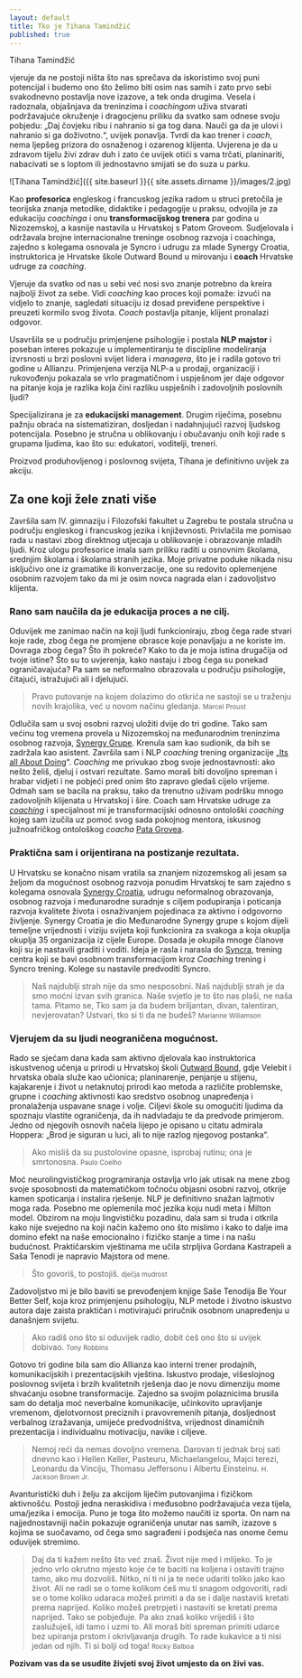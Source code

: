 ```yaml
---
layout: default
title: Tko je Tihana Tamindžić
published: true
---
```


Tihana Tamindžić

vjeruje da ne postoji ništa što nas sprečava da iskoristimo svoj puni potencijal i budemo ono što želimo biti osim nas samih i zato prvo sebi svakodnevno postavlja nove izazove, a tek onda drugima. Vesela i radoznala, objašnjava da treninzima i _coachingom_ uživa stvarati podržavajuće okruženje i dragocjenu priliku da svatko sam odnese
svoju pobjedu: „Daj čovjeku ribu i nahranio si ga tog dana. Nauči ga da je
ulovi i nahranio si ga doživotno.“, uvijek ponavlja. Tvrdi da kao trener i _coach_, nema ljepšeg prizora do osnaženog i ozarenog klijenta. Uvjerena je da u zdravom tijelu živi zdrav duh i zato će uvijek otići s vama trčati, planinariti, nabacivati se s loptom ili jednostavno smijati se do suza u parku.

![Tihana Tamindžić]({{ site.baseurl }}{{ site.assets.dirname }}/images/2.jpg)

Kao **profesorica** engleskog i francuskog jezika radom u struci pretočila je teorijska znanja metodike, didaktike i pedagogije u praksu, odvojila je za edukaciju _coachinga_ i onu **transformacijskog trenera** par godina u Nizozemskoj, a kasnije nastavila u Hrvatskoj s Patom Groveom. Sudjelovala i održavala brojne internacionalne treninge osobnog razvoja i coachinga, zajedno s kolegama osnovala je  Syncro i udrugu za mlade Synergy Croatia, instruktorica je Hrvatske škole Outward Bound u mirovanju i **coach** Hrvatske udruge za _coaching_.

Vjeruje da svatko od nas u sebi već nosi svo znanje potrebno da kreira najbolji život za sebe. Vidi _coaching_ kao proces koji pomaže: izvući na vidjelo to znanje, sagledati situaciju  iz dosad previđene perspektive i preuzeti kormilo svog života. _Coach_ postavlja pitanje, klijent pronalazi odgovor.

Usavršila se u području primjenjene psihologije i postala **NLP majstor** i poseban interes pokazuje u implementiranju te discipline modeliranja izvrsnosti u brzi poslovni svijet lidera i _managera_, što je i radila gotovo tri godine u Allianzu. Primjenjena verzija NLP-a u prodaji, organizaciji i rukovođenju pokazala se vrlo pragmatičnom i uspješnom jer daje odgovor na pitanje koja je razlika koja čini razliku uspješnih i zadovoljnih poslovnih ljudi?

Specijalizirana je za **edukacijski management**. Drugim riječima, posebnu pažnju obraća na sistematiziran, dosljedan i nadahnjujući razvoj ljudskog potencijala. Posebno je stručna u oblikovanju i obučavanju onih koji rade s grupama ljudima, kao što su: edukatori, voditelji, treneri.

Proizvod produhovljenog i poslovnog svijeta, Tihana je definitivno uvijek za akciju.

## Za one koji žele znati više

Završila sam IV. gimnaziju i Filozofski fakultet u Zagrebu te postala stručna u području engleskog i francuskog jezika i književnosti. Privlačila me pomisao rada u nastavi zbog direktnog utjecaja u oblikovanje i obrazovanje mladih ljudi. Kroz ulogu profesorice imala sam priliku raditi u osnovnim školama, srednjim školama i školama stranih jezika. Moje privatne poduke nikada nisu isključivo one iz gramatike ili konverzacije, one su redovito oplemenjene osobnim razvojem tako da mi je osim novca nagrada elan i zadovoljstvo klijenta.

### Rano sam naučila da je edukacija proces a ne cilj.

Oduvijek me zanimao način na koji ljudi funkcioniraju, zbog čega rade stvari koje rade, zbog čega ne promjene obrasce koje ponavljaju a ne koriste im. Dovraga zbog čega? Što ih pokreće? Kako to da je moja istina drugačija od tvoje istine? Što su to uvjerenja, kako nastaju i zbog čega su ponekad ograničavajuća? Pa sam se neformalno obrazovala u području psihologije, čitajući, istražujući ali i djelujući.

> Pravo putovanje na kojem dolazimo do otkrića ne sastoji se u traženju novih krajolika, već u novom načinu gledanja. <small>Marcel Proust</small>

Odlučila sam u svoj osobni razvoj uložiti dvije do tri godine. Tako sam većinu tog vremena provela u Nizozemskoj na međunarodnim treninzima osobnog razvoja, [Synergy Grupe](http://www.s-gr.com). Krenula sam kao sudionik, da bih se zadržala kao asistent. Završila sam i NLP _coaching_ trening organizacije „[Its all About Doing](http://www.itsallaboutdoing.nl)“. _Coaching_ me privukao zbog svoje jednostavnosti: ako nešto želiš, djeluj i ostvari rezultate. Samo moraš biti dovoljno spreman i hrabar vidjeti i ne pobjeći pred onim što zapravo gledaš cijelo vrijeme. Odmah sam se bacila na praksu, tako da trenutno uživam podršku mnogo zadovoljnih klijenata u Hrvatskoj i šire. Coach sam Hrvatske udruge za [_coaching_](http://www.hr-coaching.hr) i specijalnost mi je transformacijski odnosno ontološki _coaching_ kojeg sam izučila uz pomoć svog sada pokojnog mentora, iskusnog  južnoafričkog ontološkog _coacha_ [Pata Grovea](www.trans4tech.wordpress.com/).

### Praktična sam i orijentirana na postizanje rezultata.

U Hrvatsku se konačno nisam vratila sa znanjem nizozemskog ali jesam sa željom da mogućnost osobnog razvoja ponudim Hrvatskoj te sam zajedno s kolegama osnovala [Synergy Croatia](http://www.synergy-croatia.com), udrugu neformalnog obrazovanja, osobnog razvoja i međunarodne suradnje s ciljem podupiranja i poticanja razvoja kvalitete života i osnaživanjem pojedinaca za aktivno i odgovorno življenje. Synergy Croatia je dio Međunarodne Synergy grupe s kojom dijeli temeljne vrijednosti i viziju svijeta koji funkcionira za svakoga a koja okuplja okuplja 35 organizacija iz cijele Europe. Dosada je okupila mnoge članove koji su je nastavili graditi i voditi. Ideja je rasla i narasla do [Syncra](http://www.syncro.hr), trening centra koji se bavi osobnom transformacijom kroz _Coaching_ trening i Syncro trening. Kolege su nastavile predvoditi Syncro.

> Naš najdublji strah nije da smo nesposobni. Naš najdublji strah je da smo moćni izvan svih granica. Naše svjetlo je to što nas plaši, ne naša tama. Pitamo se, Tko sam ja da budem briljantan, divan, talentiran, nevjerovatan? Ustvari, tko si ti da ne budeš? <small>Marianne Wiliamson</small>

### Vjerujem da su ljudi neograničena mogućnost.

Rado se sjećam dana kada sam aktivno djelovala kao instruktorica iskustvenog učenja u prirodi u Hrvatskoj  školi [Outward Bound](http://www.outwardbound.hr), gdje Velebit i hrvatska obala služe kao učionica;  planinarenje, penjanje u stijenu, kajakarenje i život u netaknutoj prirodi kao metoda a različite problemske, grupne i _coaching_ aktivnosti kao sredstvo osobnog unapređenja i pronalaženja uspavane snage i volje. Ciljevi škole su omogućiti ljudima da spoznaju vlastite ograničenja, da ih nadvladaju te da predvode primjerom. Jedno od njegovih  osnovih načela lijepo je opisano u citatu admirala Hoppera: „Brod je siguran u luci, ali to nije razlog  njegovog postanka“.

> Ako misliš da su pustolovine opasne, isprobaj rutinu; ona je smrtonosna. <small>Paulo Coelho</small>

Moć neurolingvističkog programiranja ostavlja vrlo jak utisak na mene zbog svoje sposobnosti da matematičkom točnoću objasni osobni razvoj, otkrije kamen spoticanja i instalira rješenje. NLP je definitivno snažan lajtmotiv moga rada. Posebno me oplemenila moć jezika koju nudi meta i Milton model. Obzirom na moju lingvističku pozadinu, dala sam si truda i otkrila kako nije svejedno na koji način kažemo ono što mislimo i kako to dalje ima domino efekt na naše emocionalno i fizičko stanje a time i na našu budućnost. Praktičarskim vještinama me učila strpljiva Gordana Kastrapeli a Saša Tenodi je napravio Majstora od mene.

> Što govoriš, to postojiš. <small>dječja mudrost</small>

Zadovoljstvo mi je bilo baviti se prevođenjem knjige Saše Tenodija Be Your Better Self, koja kroz primjenjenu psihologiju, NLP metode i životno iskustvo autora daje zaista praktičan i motivirajući priručnik osobnom unapređenju u današnjem svijetu.

> Ako radiš ono što si oduvijek radio, dobit ćeš ono što si uvijek dobivao. <small>Tony Robbins</small>

Gotovo tri godine bila sam dio Allianza kao interni trener prodajnih, komunikacijskih i prezentacijskih vještina. Iskustvo prodaje, višeslojnog poslovnog svijeta i brzih kvalitetnih rješenja dao je novu dimenziju mome shvaćanju osobne transformacije.  Zajedno sa svojim polaznicima brusila sam do detalja moć neverbalne komunikacije, učinkovito upravljanje vremenom, djelotvornost preciznih i pravovremenih pitanja, dosljednost verbalnog izražavanja, umijeće predvodništva, vrijednost dinamičnih prezentacija i individualnu motivaciju, navike i ciljeve.

> Nemoj reći da nemas dovoljno vremena. Darovan ti jednak broj sati dnevno kao i Hellen Keller, Pasteuru, Michaelangelou, Majci terezi, Leonardu da Vinciju, Thomasu Jeffersonu i Albertu Einsteinu. <small>H. Jackson Brown Jr.</small>

Avanturistički duh i želju za akcijom liječim putovanjima i fizičkom aktivnošću. Postoji jedna  neraskidiva i međusobno podržavajuća veza tijela, uma/jezika i emocija. Puno je toga što možemo naučiti iz sporta. On nam na najjednostavniji način pokazuje ograničenja unutar nas samih, izazove s kojima se suočavamo,  od čega smo sagrađeni i podsjeća nas onome čemu oduvijek stremimo.

> Daj da ti kažem nešto što već znaš. Život nije med i mlijeko. To je jedno vrlo okrutno mjesto koje će te baciti na koljena i ostaviti trajno tamo, ako mu dozvoliš. Nitko, ni ti ni ja te neće udariti toliko jako kao život. Ali ne radi se o tome kolikom ćeš mu ti snagom odgovoriti, radi se o tome koliko udaraca možeš primiti a da se i dalje nastaviš kretati prema naprijed. Koliko možeš pretrpjeti i nastaviti se kretati prema naprijed. Tako se pobjeđuje. Pa ako znaš koliko vrijediš i što zaslužuješ, idi tamo i uzmi to. Ali moraš biti spreman primiti udarce bez upiranja prstom i okrivljavanja drugih. To rade kukavice a ti nisi jedan od njih. Ti si bolji od toga! <small>Rocky Balboa</small>

**Pozivam vas da se usudite živjeti svoj život umjesto da on živi vas.**